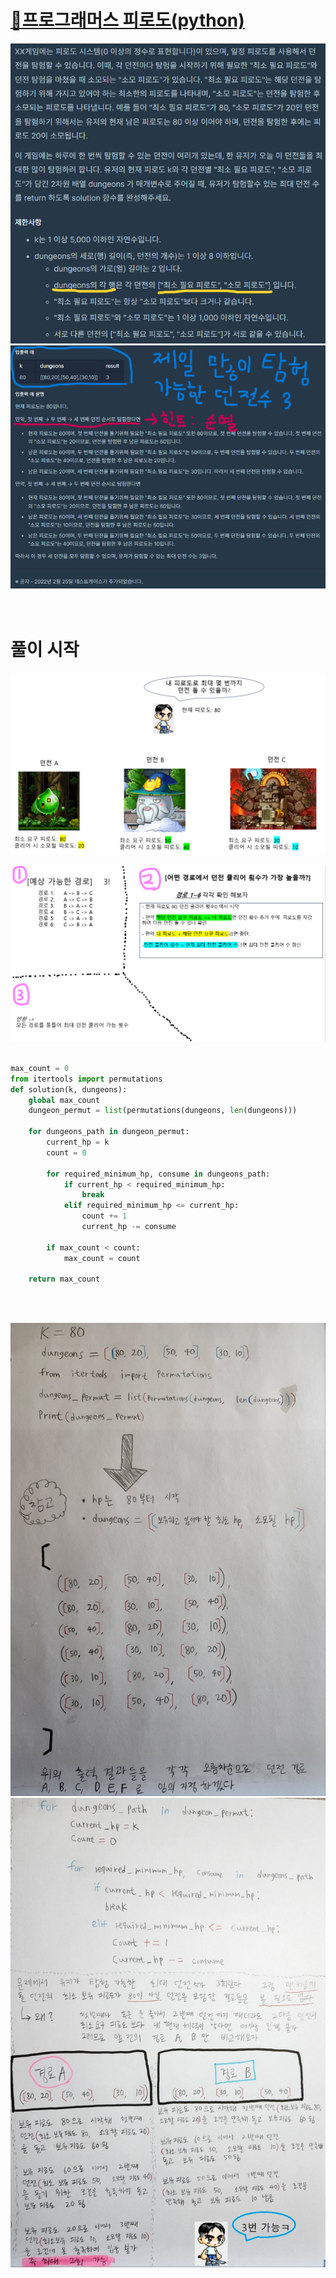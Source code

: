 # [🔨프로그래머스 피로도(python)](https://school.programmers.co.kr/learn/courses/30/lessons/87946)

![Desktop View](./pic/1.png)
![Desktop View](./pic/2.png)
<br>
<br>
<br>
# 풀이 시작
![Desktop View](./pic/5.png) <br>

![Desktop View](./pic/6.png)
<br>
<br>

```py
max_count = 0
from itertools import permutations
def solution(k, dungeons):
    global max_count
    dungeon_permut = list(permutations(dungeons, len(dungeons))) 
    
    for dungeons_path in dungeon_permut:
        current_hp = k    
        count = 0 
        
        for required_minimum_hp, consume in dungeons_path:
            if current_hp < required_minimum_hp:
                break 
            elif required_minimum_hp <= current_hp:
                count += 1    
                current_hp -= consume            
            
        if max_count < count:
            max_count = count
    
    return max_count
```
<br>
<br>

![Desktop View](./pic/3.jpg)
![Desktop View](./pic/4.jpeg)